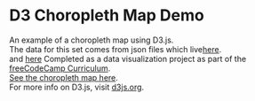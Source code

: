 # D3 Choropleth Map Demo
An example of a choropleth map using D3.js. </br>
The data for this set comes from json files which live[here](https://raw.githubusercontent.com/no-stack-dub-sack/testable-projects-fcc/master/src/data/choropleth_map/for_user_education.json).</br>
and [here](https://raw.githubusercontent.com/no-stack-dub-sack/testable-projects-fcc/master/src/data/choropleth_map/counties.json)
Completed as a data visualization project as part of the [freeCodeCamp Curriculum](https://learn.freecodecamp.org/).</br>
[See the choropleth map here](https://willjw3.github.io/d3-Choropleth-Map-Demo/).</br> 
For more info on D3.js, visit [d3js.org](https://d3js.org/).
